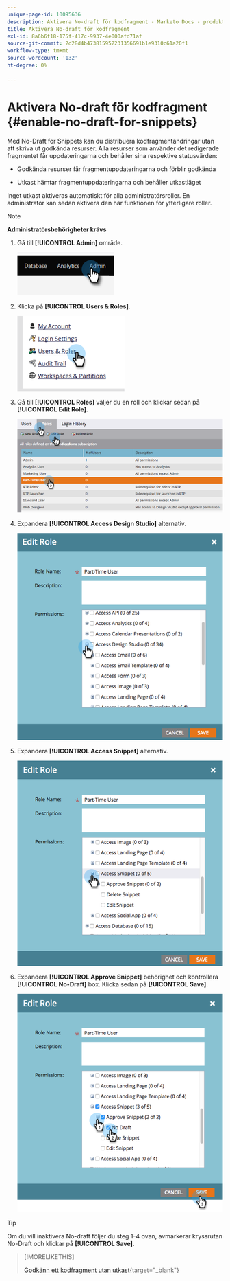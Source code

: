 ```yaml
---
unique-page-id: 10095636
description: Aktivera No-draft för kodfragment - Marketo Docs - produktdokumentation
title: Aktivera No-draft för kodfragment
exl-id: 8a6b6f18-175f-417c-9937-4e000afd71af
source-git-commit: 2d28d4b473815952231356691b1e9310c61a20f1
workflow-type: tm+mt
source-wordcount: '132'
ht-degree: 0%

---
```


# Aktivera No-draft för kodfragment {#enable-no-draft-for-snippets}

Med No-Draft for Snippets kan du distribuera kodfragmentändringar utan att skriva ut godkända resurser. Alla resurser som använder det redigerade fragmentet får uppdateringarna och behåller sina respektive statusvärden:

* Godkända resurser får fragmentuppdateringarna och förblir godkända

* Utkast hämtar fragmentuppdateringarna och behåller utkastläget

Inget utkast aktiveras automatiskt för alla administratörsroller. En administratör kan sedan aktivera den här funktionen för ytterligare roller.

>[!NOTE]
>
>**Administratörsbehörigheter krävs**

1. Gå till **[!UICONTROL Admin]** område.

   ![](assets/enable-no-draft-for-snippets-1.png)

1. Klicka på **[!UICONTROL Users & Roles]**.

   ![](assets/enable-no-draft-for-snippets-2.png)

1. Gå till **[!UICONTROL Roles]** väljer du en roll och klickar sedan på **[!UICONTROL Edit Role]**.

   ![](assets/enable-no-draft-for-snippets-3.png)

1. Expandera **[!UICONTROL Access Design Studio]** alternativ.

   ![](assets/enable-no-draft-for-snippets-4.png)

1. Expandera **[!UICONTROL Access Snippet]** alternativ.

   ![](assets/enable-no-draft-for-snippets-5.png)

1. Expandera **[!UICONTROL Approve Snippet]** behörighet och kontrollera **[!UICONTROL No-Draft]** box. Klicka sedan på **[!UICONTROL Save]**.

   ![](assets/enable-no-draft-for-snippets-6.png)

>[!TIP]
>
>Om du vill inaktivera No-draft följer du steg 1-4 ovan, avmarkerar kryssrutan No-Draft och klickar på **[!UICONTROL Save]**.

>[!MORELIKETHIS]
>
>[Godkänn ett kodfragment utan utkast](/help/marketo/product-docs/personalization/segmentation-and-snippets/snippets/approve-a-snippet-with-no-draft.md){target="_blank"}
